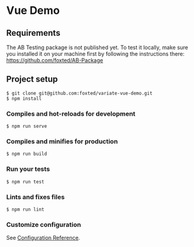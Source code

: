 # Vue Demo

## Requirements

The AB Testing package is not published yet. To test it locally, make sure you installed it on your machine first by 
following the instructions there: https://github.com/foxted/AB-Package

## Project setup

```
$ git clone git@github.com:foxted/variate-vue-demo.git
$ npm install
```

### Compiles and hot-reloads for development
```
$ npm run serve
```

### Compiles and minifies for production
```
$ npm run build
```

### Run your tests
```
$ npm run test
```

### Lints and fixes files
```
$ npm run lint
```

### Customize configuration

See [Configuration Reference](https://cli.vuejs.org/config/).
